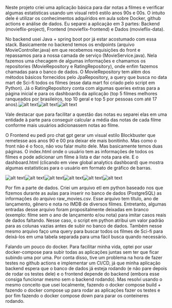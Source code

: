 Neste projeto criei uma aplicação básica para dar notas a filmes e verificar algumas estatísticas usando um visual retrô
estilo anos 90s e 00s.
O intuito dele é utilizar os conhecimentos adquiridos em aula sobre Docker, github actions e análise de dados.
Eu separei a aplicação em 3 partes: Backend (movieflix-project), Frontend (movieflix-frontend) e Dados (movieflix-data).

No backend usei Java + spring boot por já estar acostumado com essa stack. Basicamente no backend temos os endpoints
(arquivo MovieController.java) em que recebemos requisições do front e repassamos para a nossa camada de serviço (MovieService.java). Nela fazemos uma checagem de algumas informações e chamamos os repositories (MovieRepository e RatingRepository), onde enfim fazemos chamadas para o banco de dados. O MovieRepository tem além dos métodos básicos fornecidos pelo JpaRepository, a query que busca no data mart de Sci-fi todos os filmes (esse data mart foi criado pelo script em Python). Já o RatingRepository conta com algumas queries extras para a página inicial e para os dashboards da aplicação (top 5 filmes melhores ranqueados por brasileiros, top 10 geral e top 5 por pessoas com até 17 anos).![alt text](image.png)![alt text](image-1.png)![alt text](image-2.png)

Vale destacar que para facilitar a questão das notas eu separei elas em uma entidade à parte para conseguir calcular a média das notas de cada filme conforme mais usuários adicionassem notas ao filme.


O Frontend eu pedi pro chat gpt gerar um visual estilo Blockbuster que remetesse aos anos 90 e 00 pra deixar ele mais bonitinho. Mas como o front não é o foco, não vou falar muito dele. Mas basicamente temos duas páginas. O index.html onde o usuário tem as informações de todos os filmes e pode adicionar um filme à lista e dar nota para ele. E o dashboard.html (clicando em view global analytics dashboard) que mostra algumas estatísticas para o usuário em formato de gráfico de barras.

![alt text](image-3.png)![alt text](image-8.png)![alt text](image-4.png)![alt text](image-5.png)![alt text](image-6.png)![alt text](image-7.png)

Por fim a parte de dados. Criei um arquivo etl em python baseado nos que fizemos durante as aulas para inserir no banco de dados (PostgreSQL) as informações do arquivo raw_movies.csv. Esse arquivo tem título, ano de lançamento, gênero e nota no IMDB de diversos filmes. Entretanto, algumas entradas desse arquivo foram propositalmente deixadas em branco (exemplo: filme sem o ano de lançamento e/ou nota) para imitar casos reais de dados faltando. Nesse caso, o script em python atribui um valor padrão para as colunas vazias antes de subir no banco de dados. Também nesse mesmo arquivo faço uma query para buscar todos os filmes de Sci-fi para deixá-los em uma tabela separada para uma fácil busca quando necessário.

Falando um pouco do docker. Para facilitar minha vida, optei por usar docker-compose para subir todas as aplicações juntas sem ter que ficar subindo uma por uma. Por conta disso, tive um problema na hora de fazer testes no github actions e implementar um CI/CD, já que minha aplicação backend espera que o banco de dados já esteja rodando (e não pare depois de rodar os testes dele) e o frontend depende do backend (embora esse consiga funcionar mesmo sem o backend rodando). Mas resolvi usando o mesmo conceito que usei localmente, fazendo o docker compose build + fazendo o docker compose up para rodar as aplicações fazer os testes e por fim fazendo o docker compose down para parar os conteineres rodando.
